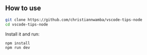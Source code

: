 
## How to use

```bash
git clone https://github.com/christiannwamba/vscode-tips-node
cd vscode-tips-node
```

Install it and run:

```bash
npm install
npm run dev
```

